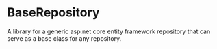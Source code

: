 # BaseRepository
A library for a generic asp.net core entity framework repository that can serve as a base class for any repository. 
